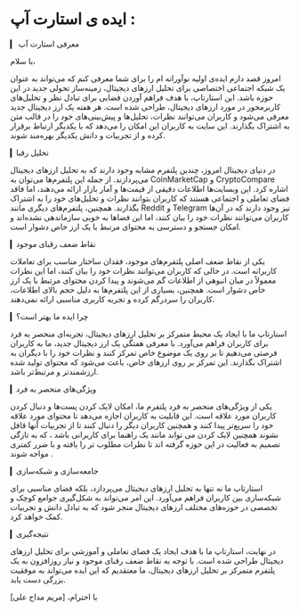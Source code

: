 # ایده ی استارت آپ :

▎ معرفی استارت آپ

با سلام،

امروز قصد دارم ایده‌ی اولیه نوآورانه ام را برای شما معرفی کنم که می‌تواند به عنوان یک شبکه اجتماعی اختصاصی برای تحلیل ارزهای دیجیتال، زمینه‌ساز تحولی جدید در این حوزه باشد. این استارتاپ، با هدف فراهم آوردن فضایی برای تبادل نظر و تحلیل‌های کاربرمحور در مورد ارزهای دیجیتال، طراحی شده است. هر هفته یک ارز دیجیتال جدید معرفی می‌شود و کاربران می‌توانند نظرات، تحلیل‌ها و پیش‌بینی‌های خود را در قالب متن به اشتراک بگذارند. این سایت به کاربران این امکان را می‌دهد که با یکدیگر ارتباط برقرار کرده و از تجربیات و دانش یکدیگر بهره‌مند شوند.

▎تحلیل رقبا

در دنیای دیجیتال امروز، چندین پلتفرم مشابه وجود دارند که به تحلیل ارزهای دیجیتال می‌پردازند. از جمله این پلتفرم‌ها می‌توان به CoinMarketCap و CryptoCompare اشاره کرد. این وبسایت‌ها اطلاعات دقیقی از قیمت‌ها و آمار بازار ارائه می‌دهند، اما فاقد فضای تعاملی و اجتماعی هستند که کاربران بتوانند نظرات و تحلیل‌های خود را به اشتراک بگذارند. همچنین، پلتفرم‌های دیگری مانند Reddit و Telegram نیز وجود دارند که در آن‌ها کاربران می‌توانند نظرات خود را بیان کنند، اما این فضاها به خوبی سازماندهی نشده‌اند و امکان جستجو و دسترسی به محتوای مرتبط با یک ارز خاص دشوار است.

▎نقاط ضعف رقبای موجود

یکی از نقاط ضعف اصلی پلتفرم‌های موجود، فقدان ساختار مناسب برای تعاملات کاربرانه است. در حالی که کاربران می‌توانند نظرات خود را بیان کنند، اما این نظرات معمولاً در میان انبوهی از اطلاعات گم می‌شوند و پیدا کردن محتوای مرتبط با یک ارز خاص دشوار است. همچنین، بسیاری از این پلتفرم‌ها به دلیل حجم بالای اطلاعات، کاربران را سردرگم کرده و تجربه کاربری مناسبی ارائه نمی‌دهند.

▎چرا ایده ما بهتر است؟

استارتاپ ما با ایجاد یک محیط متمرکز بر تحلیل ارزهای دیجیتال، تجربه‌ای منحصر به فرد برای کاربران فراهم می‌آورد. با معرفی هفتگی یک ارز دیجیتال جدید، ما به کاربران فرصتی می‌دهیم تا بر روی یک موضوع خاص تمرکز کنند و نظرات خود را با دیگران به اشتراک بگذارند. این تمرکز بر روی ارزهای خاص، باعث می‌شود که محتوای تولید شده ارزشمندتر و مرتبط‌تر باشد.

▎ویژگی‌های منحصر به فرد

یکی از ویژگی‌های منحصر به فرد پلتفرم ما، امکان لایک کردن پست‌ها و دنبال کردن کاربران مورد علاقه است. این قابلیت به کاربران اجازه می‌دهد تا محتوای مورد علاقه خود را سریع‌تر پیدا کنند و همچنین کاربران دیگر را دنبال کنند تا از تجربیات آنها قافل نشوند همچنین لایک کردن می تواند مانند یک راهنما برای کاربرانی باشد ، که به تازگی تصمیم به فعالیت در این حوزه گرفته اند تا نظرات مطلوب تر را یافته و با ضرر کمتری مواجه شوند .

▎جامعه‌سازی و شبکه‌سازی

استارتاپ ما نه تنها به تحلیل ارزهای دیجیتال می‌پردازد، بلکه فضای مناسبی برای شبکه‌سازی بین کاربران فراهم می‌آورد. این امر می‌تواند به شکل‌گیری جوامع کوچک و تخصصی در حوزه‌های مختلف ارزهای دیجیتال منجر شود که به تبادل دانش و تجربیات کمک خواهد کرد.


▎نتیجه‌گیری

در نهایت، استارتاپ ما با هدف ایجاد یک فضای تعاملی و آموزشی برای تحلیل ارزهای دیجیتال طراحی شده است. با توجه به نقاط ضعف رقبای موجود و نیاز روزافزون به یک پلتفرم متمرکز بر تحلیل ارزهای دیجیتال، ما معتقدیم که این ایده می‌تواند به موفقیت بزرگی دست یابد. 

با احترام،
[مریم مداح علی] 

